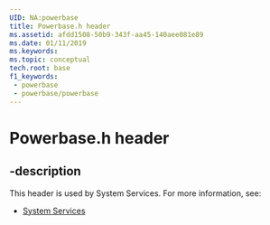 ```yaml
---
UID: NA:powerbase
title: Powerbase.h header
ms.assetid: afdd1508-50b9-343f-aa45-140aee081e89
ms.date: 01/11/2019
ms.keywords: 
ms.topic: conceptual
tech.root: base
f1_keywords:
 - powerbase
 - powerbase/powerbase
---
```


# Powerbase.h header


## -description

This header is used by System Services. For more information, see:

- [System Services](../_base/index.md)

